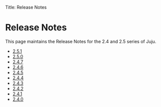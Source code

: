 Title: Release Notes

# Release Notes

This page maintains the Release Notes for the 2.4 and 2.5 series of Juju.

 - [2.5.1](release-notes-2.5.1.md)
 - [2.5.0](release-notes-2.5.0.md)
 - [2.4.7](release-notes-2.4.7.md)
 - [2.4.6](release-notes-2.4.6.md)
 - [2.4.5](release-notes-2.4.5.md)
 - [2.4.4](release-notes-2.4.4.md)
 - [2.4.3](release-notes-2.4.3.md)
 - [2.4.2](release-notes-2.4.2.md)
 - [2.4.1](release-notes-2.4.1.md)
 - [2.4.0](release-notes-2.4.0.md)
